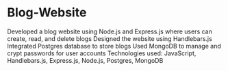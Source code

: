 # Blog-Website
Developed a blog website using Node.js and Express.js where users can create, read, and delete blogs
Designed the website using Handlebars.js
Integrated Postgres database to store blogs
Used MongoDB to manage and crypt passwords for user accounts
Technologies used: JavaScript, Handlebars.js, Express.js, Node.js, Postgres, MongoDB
